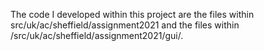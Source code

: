 The code I developed within this project are the files within src/uk/ac/sheffield/assignment2021 and the files within /src/uk/ac/sheffield/assignment2021/gui/.

